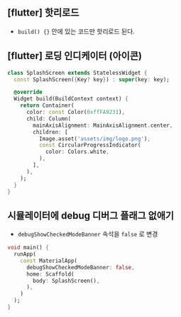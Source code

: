 ## [flutter] 핫리로드

- `build() {}` 안에 있는 코드만 핫리로드 된다. 

## [flutter] 로딩 인디케이터 (아이콘)

```dart
class SplashScreen extends StatelessWidget {
  const SplashScreen({Key? key}) : super(key: key);

  @override
  Widget build(BuildContext context) {
    return Container(
      color: const Color(0xffFA9231),
      child: Column(
        mainAxisAlignment: MainAxisAlignment.center,
        children: [
          Image.asset('assets/img/logo.png'),
          const CircularProgressIndicator(
            color: Colors.white,
          ),
        ],
      ),
    );
  }
}
```

## 시뮬레이터에 debug 디버그 플래그 없애기

- `debugShowCheckedModeBanner` 속석을 `false` 로 변경

```dart
void main() {
  runApp(
    const MaterialApp(
      debugShowCheckedModeBanner: false,
      home: Scaffold(
        body: SplashScreen(),
      ),
    )
  );
}
```